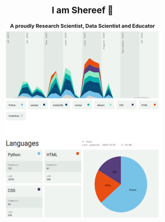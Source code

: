   <h1 align="center"> I am Shereef 👋
 <h3 align="center"> A proudly Research Scientist, Data Scientist and Educator
   <br/>
  <img src="https://github.com/SAB-6/SAB-6/blob/main/_prof.jpg" style="width:500px;height:600px;">
   
<!--
**SAB-6/SAB-6** is a ✨ _special_ ✨ repository because its `README.md` (this file) appears on your GitHub profile.

Here are some ideas to get you started:

- 🔭 I’m currently working on ...
- 🌱 I’m currently learning ...
- 👯 I’m looking to collaborate on ...
- 🤔 I’m looking for help with ...
- 💬 Ask me about ...
- 📫 How to reach me: ...
- 😄 Pronouns: ...
- ⚡ Fun fact: ...
-->
